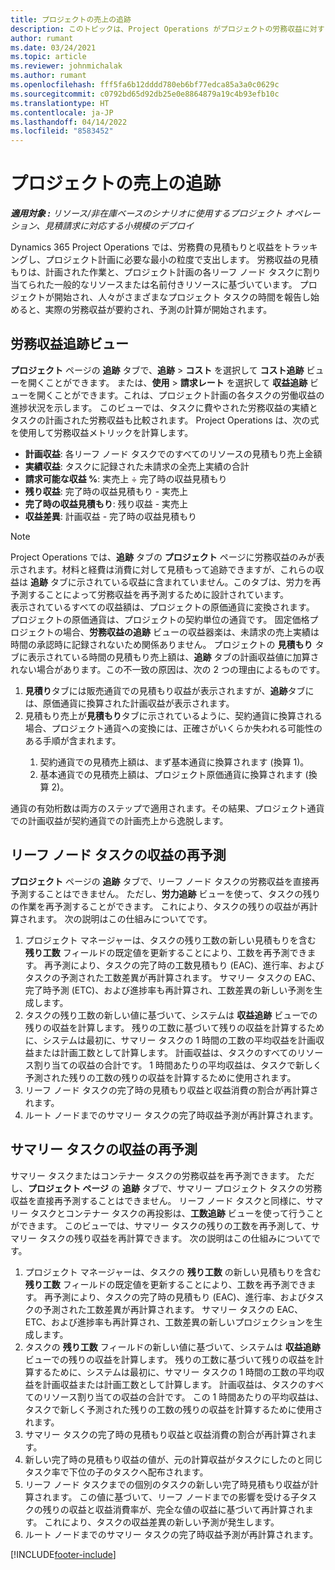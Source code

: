 ```yaml
---
title: プロジェクトの売上の追跡
description: このトピックは、Project Operations がプロジェクトの労務収益に対する進捗状況をトラッキングする方法に関する情報を提供します。
author: rumant
ms.date: 03/24/2021
ms.topic: article
ms.reviewer: johnmichalak
ms.author: rumant
ms.openlocfilehash: fff5fa6b12dddd780eb6bf77edca85a3a0c0629c
ms.sourcegitcommit: c0792bd65d92db25e0e8864879a19c4b93efb10c
ms.translationtype: HT
ms.contentlocale: ja-JP
ms.lasthandoff: 04/14/2022
ms.locfileid: "8583452"
---
```

# <a name="project-sales-tracking"></a>プロジェクトの売上の追跡

_**適用対象 :** リソース/非在庫ベースのシナリオに使用するプロジェクト オペレーション、見積請求に対応する小規模のデプロイ_

Dynamics 365 Project Operations では、労務費の見積もりと収益をトラッキングし、プロジェクト計画に必要な最小の粒度で支出します。 労務収益の見積もりは、計画された作業と、プロジェクト計画の各リーフ ノード タスクに割り当てられた一般的なリソースまたは名前付きリソースに基づいています。 プロジェクトが開始され、人々がさまざまなプロジェクト タスクの時間を報告し始めると、実際の労務収益が要約され、予測の計算が開始されます。

## <a name="labor-revenue-tracking-view"></a>労務収益追跡ビュー

**プロジェクト** ページの **追跡** タブで、**追跡** > **コスト** を選択して **コスト追跡** ビューを開くことができます。 または、**使用** > **請求レート** を選択して **収益追跡** ビューを開くことができます。これは、プロジェクト計画の各タスクの労働収益の進捗状況を示します。 このビューでは、タスクに費やされた労務収益の実績とタスクの計画された労務収益も比較されます。 Project Operations は、次の式を使用して労務収益メトリックを計算します。

- **計画収益**: 各リーフ ノード タスクでのすべてのリソースの見積もり売上金額
- **実績収益**: タスクに記録された未請求の全売上実績の合計
- **請求可能な収益 %**: 実売上 ÷ 完了時の収益見積もり
- **残り収益**: 完了時の収益見積もり - 実売上
- **完了時の収益見積もり**: 残り収益 - 実売上
- **収益差異**: 計画収益 - 完了時の収益見積もり


> [!NOTE]
> Project Operations では、**追跡** タブの **プロジェクト** ページに労務収益のみが表示されます。材料と経費は消費に対して見積もって追跡できますが、これらの収益は **追跡** タブに示されている収益に含まれていません。このタブは、労力を再予測することによって労務収益を再予測するために設計されています。  
> 表示されているすべての収益額は、プロジェクトの原価通貨に変換されます。 プロジェクトの原価通貨は、プロジェクトの契約単位の通貨です。 固定価格プロジェクトの場合、**労務収益の追跡** ビューの収益器楽は、未請求の売上実績は時間の承認時に記録されないため関係ありません。
> プロジェクトの **見積もり** タブに表示されている時間の見積もり売上額は、**追跡** タブの計画収益値に加算されない場合があります。この不一致の原因は、次の 2 つの理由によるものです。
><ol>
   ><li> <b>見積り</b>タブには販売通貨での見積もり収益が表示されますが、<b>追跡</b>タブには、原価通貨に換算された計画収益が表示されます。 </li>
   ><li> 見積もり売上が<b>見積もり</b>タブに示されているように、契約通貨に換算される場合、プロジェクト通貨への変換には、正確さがいくらか失われる可能性のある手順が含まれます。 </li>
><ol>
><li> 契約通貨での見積売上額は、まず基本通貨に換算されます (換算 1)。</li>
><li> 基本通貨での見積売上額は、プロジェクト原価通貨に換算されます (換算 2)。 </li>
></ol>
></ol>
> 通貨の有効桁数は両方のステップで適用されます。その結果、プロジェクト通貨での計画収益が契約通貨での計画売上から逸脱します。
   

## <a name="reprojecting-revenues-on-leaf-node-tasks"></a>リーフ ノード タスクの収益の再予測

**プロジェクト** ページの **追跡** タブで、リーフ ノード タスクの労務収益を直接再予測することはできません。 ただし、**労力追跡** ビューを使って、タスクの残りの作業を再予測することができます。 これにより、タスクの残りの収益が再計算されます。 次の説明はこの仕組みについてです。

1. プロジェクト マネージャーは、タスクの残り工数の新しい見積もりを含む **残り工数** フィールドの既定値を更新することにより、工数を再予測できます。 再予測により、タスクの完了時の工数見積もり (EAC)、進行率、およびタスクの予測された工数差異が再計算されます。 サマリー タスクの EAC、完了時予測 (ETC)、および進捗率も再計算され、工数差異の新しい予測を生成します。
2. タスクの残り工数の新しい値に基づいて、システムは **収益追跡** ビューでの残りの収益を計算します。 残りの工数に基づいて残りの収益を計算するために、システムは最初に、サマリー タスクの 1 時間の工数の平均収益を計画収益または計画工数として計算します。 計画収益は、タスクのすべてのリソース割り当ての収益の合計です。 1 時間あたりの平均収益は、タスクで新しく予測された残りの工数の残りの収益を計算するために使用されます。
3. リーフ ノード タスクの完了時の見積もり収益と収益消費の割合が再計算されます。
4. ルート ノードまでのサマリー タスクの完了時収益予測が再計算されます。

## <a name="reprojecting-revenues-on-summary-tasks"></a>サマリー タスクの収益の再予測

サマリー タスクまたはコンテナー タスクの労務収益を再予測できます。 ただし、**プロジェクト ページ** の **追跡** タブで、サマリー プロジェクト タスクの労務収益を直接再予測することはできません。 リーフ ノード タスクと同様に、サマリー タスクとコンテナー タスクの再投影は、**工数追跡** ビューを使って行うことができます。 このビューでは、サマリー タスクの残りの工数を再予測して、サマリー タスクの残り収益を再計算できます。 次の説明はこの仕組みについてです。

1. プロジェクト マネージャーは、タスクの **残り工数** の新しい見積もりを含む **残り工数** フィールドの既定値を更新することにより、工数を再予測できます。 再予測により、タスクの完了時の見積もり (EAC)、進行率、およびタスクの予測された工数差異が再計算されます。 サマリー タスクの EAC、ETC、および進捗率も再計算され、工数差異の新しいプロジェクションを生成します。
2. タスクの **残り工数** フィールドの新しい値に基づいて、システムは **収益追跡** ビューでの残りの収益を計算します。 残りの工数に基づいて残りの収益を計算するために、システムは最初に、サマリー タスクの 1 時間の工数の平均収益を計画収益または計画工数として計算します。 計画収益は、タスクのすべてのリソース割り当ての収益の合計です。 この 1 時間あたりの平均収益は、タスクで新しく予測された残りの工数の残りの収益を計算するために使用されます。
3. サマリー タスクの完了時の見積もり収益と収益消費の割合が再計算されます。
4. 新しい完了時の見積もり収益の値が、元の計算収益がタスクにしたのと同じタスク率で下位の子のタスクへ配布されます。
5. リーフ ノード タスクまでの個別のタスクの新しい完了時見積もり収益が計算されます。 この値に基づいて、リーフ ノードまでの影響を受ける子タスクの残りの収益と収益消費率が、完全な値の収益に基づいて再計算されます。 これにより、タスクの収益差異の新しい予測が発生します。 
6. ルート ノードまでのサマリー タスクの完了時収益予測が再計算されます。


[!INCLUDE[footer-include](../includes/footer-banner.md)]


